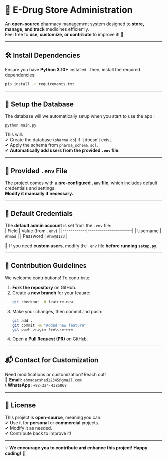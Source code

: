 # 🏥 E-Drug Store Administration  

An **open-source** pharmacy management system designed to **store, manage, and track** medicines efficiently.  
Feel free to **use, customize, or contribute** to improve it! 🚀  

---

## **🛠 Install Dependencies**  
Ensure you have **Python 3.10+** installed. Then, install the required dependencies:  
```sh
pip install -r requirements.txt
```

---

## **📂 Setup the Database**  
The database will we automatically setup when you start to use the app :  
```sh
python main.py
```

This will:  
✔ Create the database (`pharma.db`) if it doesn’t exist.  
✔ Apply the schema from `pharma_schema.sql`.  
✔ **Automatically add users from the provided `.env` file**.  

---

## **📌 Provided `.env` File**  
The project comes with a **pre-configured `.env` file**, which includes default credentials and settings.  
**Modify it manually if necessary.**  

---

## **🔑 Default Credentials**  
The **default admin account** is set from the `.env` file:  
| Field      | Value (from `.env`) |
|------------|----------------------|
| Username   | `Ahmad` |
| Password   | `Ahm@d123` |

🔹 If you need **custom users**, modify the `.env` file **before running `setup.py`**.

---

## **🚀 Contribution Guidelines**  
We welcome contributions! To contribute:  
1. **Fork the repository** on GitHub.  
2. Create a **new branch** for your feature:  
   ```sh
   git checkout -b feature-new
   ```
3. Make your changes, then commit and push:  
   ```sh
   git add .
   git commit -m "Added new feature"
   git push origin feature-new
   ```
4. Open a **Pull Request (PR)** on GitHub.  

---

## **📬 Contact for Customization**  
Need modifications or customization? Reach out!  
📧 **Email:** `ahmadarshad12345@gmail.com`  
📞 **WhatsApp:** `+92-324-4385068`  

---

## **📜 License**  
This project is **open-source**, meaning you can:  
✔ Use it for **personal** or **commercial** projects.  
✔ Modify it as needed.  
✔ Contribute back to improve it!  

---

💡 **We encourage you to contribute and enhance this project! Happy coding! 🚀**  
